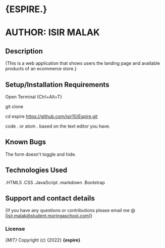 # {ESPIRE.}
# AUTHOR: ISIR MALAK
## Description
{This is a web application that shows users the landing page and available products of an ecommerce store.}
## Setup/Installation Requirements
Open Terminal {Ctrl+Alt+T}

git clone 

cd espire https://github.com/isir10/Espire.git

code . or atom . based on the text editor you have.


## Known Bugs
The form doesn't toggle and hide.
## Technologies Used
.HTML5
.CSS
.JavaScript
.markdown
.Bootstrap
## Support and contact details
{If you have any questions or contributions please email me @ [isir.malak@student.moringaschool.com]}
### License
*{MIT}*
Copyright (c) {2022} **{espire}** 